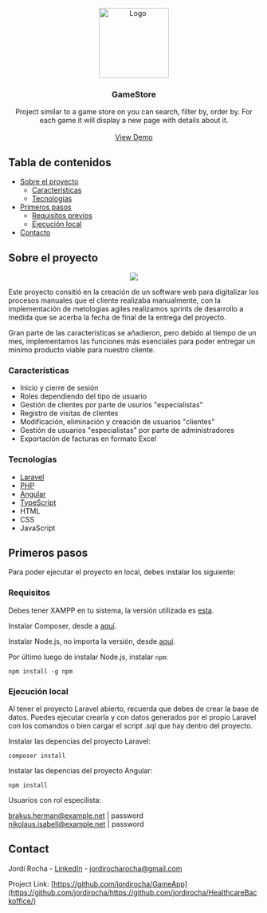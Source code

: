 <p align="center">
  <a href="http://jordirocha-medicalcenter.infinityfreeapp.com/backend/public/portal">
    <img src="https://github.com/jordirocha/GameApp/blob/main/src/public/img/favIcon.png" alt="Logo" width="140" height="140">
  </a>

  <h3 align="center">GameStore</h3>

  <p align="center">
    Project similar to a game store on you can search, filter by, order by. For each game it will display a new page with details about it.
    <br />
    <br />
    <a href="https://game-app-store.herokuapp.com/" target="_blank">View Demo</a>
  </p>
</p>

## Tabla de contenidos

* [Sobre el proyecto](#about-the-project)
  * [Características](#features)
  * [Tecnologías](#built-with)
* [Primeros pasos](#getting-started)
  * [Requisitos previos](#Requisitos)
  * [Ejecución local](#installation)
* [Contacto](#contact)


## Sobre el proyecto
<div align="center">
  <img src="https://github.com/jordirocha/GameApp/blob/main/src/public/img/demo.gif" />
</div>

Este proyecto consitió en la creación de un software web para digitalizar los procesos manuales que el cliente realizaba manualmente, con la implementación de metologias agiles realizamos sprints de desarrollo a medida que se acerba la fecha de final de la entrega del proyecto.

Gran parte de las características se añadieron, pero debido al tiempo de un mes, implementamos las funciones más esenciales para poder entregar un minimo producto viable para nuestro cliente. </br>

### Características
- Inicio y cierre de sesión
- Roles dependiendo del tipo de usuario
- Gestión de clientes por parte de usurios "especialistas"
- Registro de visitas de clientes
- Modificación, eliminación y creación de usuarios "clientes"
- Gestión de usuarios "especialistas" por parte de administradores
- Exportación de facturas en formato Excel

### Tecnologías
* [Laravel](https://rawg.io/apidocs)
* [PHP](https://getbootstrap.com)
* [Angular](https://rawg.io/apidocs)
* [TypeScript](https://getbootstrap.com)
* HTML
* CSS
* JavaScript

## Primeros pasos

Para poder ejecutar el proyecto en local, debes instalar los siguiente:

### Requisitos

Debes tener XAMPP en tu sistema, la versión utilizada es  <a href="https://sourceforge.net/projects/xampp/files/XAMPP%20Windows/8.0.2/">esta</a>.</br>

Instalar Composer, desde a <a href="https://getcomposer.org/download/">aquí</a>.</br>

Instalar Node.js, no importa la versión, desde <a href="https://nodejs.org/en">aquí</a>.</br>

Por último luego de instalar Node.js, instalar `npm`:

    npm install -g npm

### Ejecución local

Al tener el proyecto Laravel abierto, recuerda que debes de crear la base de datos. Puedes ejecutar crearla y con datos generados por el propio Laravel con los comandos o bien cargar el script .sql que hay dentro del proyecto.

Instalar las depencias del proyecto Laravel:

    composer install
   
Instalar las depencias del proyecto Angular:

    npm install

Usuarios con rol especilista:

brakus.herman@example.net | password </br>
nikolaus.isabell@example.net | password

## Contact

Jordi Rocha - [LinkedIn](https://es.linkedin.com/in/jordirocharocha) - jordirocharocha@gmail.com

Project Link: [https://github.com/jordirocha/GameApp](https://github.com/jordirocha/https://github.com/jordirocha/HealthcareBackoffice/)
